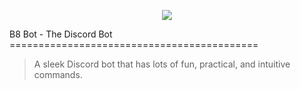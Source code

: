 <p align="center">
<img src='https://media.discordapp.net/attachments/521810097157046322/525075937629306890/B8_Bot_WhiteBG.jpg?width=200&height=200 '></center>
</p>
B8 Bot - The Discord Bot
===========================================

>A sleek Discord bot that has lots of fun, practical, and intuitive commands.
